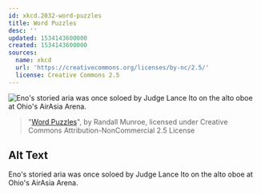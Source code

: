 ```yaml
---
id: xkcd.2032-word-puzzles
title: Word Puzzles
desc: ''
updated: 1534143600000
created: 1534143600000
sources:
  name: xkcd
  url: 'https://creativecommons.org/licenses/by-nc/2.5/'
  license: Creative Commons 2.5
---
```

![Eno's storied aria was once soloed by Judge Lance Ito on the alto oboe at Ohio's AirAsia Arena.](https://imgs.xkcd.com/comics/word_puzzles.png)
> "[Word Puzzles](https://xkcd.com/2032/)", by Randall Munroe, licensed under Creative Commons Attribution-NonCommercial 2.5 License

## Alt Text
Eno's storied aria was once soloed by Judge Lance Ito on the alto oboe at Ohio's AirAsia Arena.
